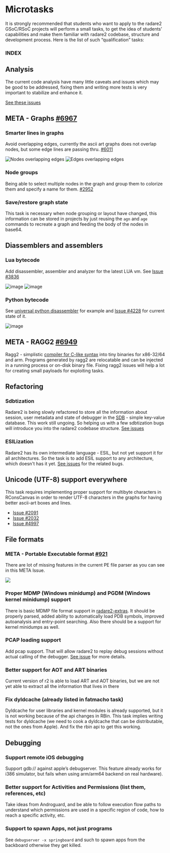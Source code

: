 # Microtasks

It is strongly recommended that students who want to apply to the radare2 GSoC/RSoC projects will perform a small tasks, to get the idea of students’ capabilities and make them familiar with radare2 codebase, structure and development process. Here is the list of such “qualification” tasks:

### INDEX

## Analysis

The current code analysis have many little caveats and issues which may be good to be addressed, fixing them and writing more tests is very important to stabilize and enhance it.

[See these issues](https://github.com/radare/radare2/issues?q=is%3Aissue+is%3Aopen+label%3Aanal)

## META - Graphs [#6967](https://github.com/radare/radare2/issues/6967)

### Smarter lines in graphs 

Avoid overlapping edges, currently the ascii art graphs does not overlap nodes, but some edge lines are passing thru. [#6011](https://github.com/radare/radare2/issues/6011)

![Nodes overlapping edges](https://cloud.githubusercontent.com/assets/10424605/19608188/36215ed8-97d8-11e6-8a7f-df3aef804454.png)
![Edges overlapping edges](https://cloud.githubusercontent.com/assets/10424605/19608195/3b7f4e1c-97d8-11e6-81ed-a6b515b1c7d9.png)

### Node groups

Being able to select multiple nodes in the graph and group them to colorize them and specify a name for them. [#2952](https://github.com/radare/radare2/issues/2952)

### Save/restore graph state

This task is necessary when node grouping or layout have changed, this information can be stored in projects by just reusing the `agn` and `age` commands to recreate a graph and feeding the body of the nodes in base64. 

## Diassemblers and assemblers
### Lua bytecode

Add disassembler, assembler and analyzer for the latest LUA vm. See [Issue #3836](https://github.com/radare/radare2/issues/3836)

![image](https://cloud.githubusercontent.com/assets/1408600/23942585/0d771cfa-096d-11e7-944f-c0323b0d918c.png)
![image](https://cloud.githubusercontent.com/assets/1408600/23942598/1bd53a0c-096d-11e7-80be-c7102085b091.png)


### Python bytecode
See [universal python disassembler](https://github.com/evanw/unwind) for example and [Issue #4228](https://github.com/radare/radare2/issues/4228) for current state of it.

![image](https://image.slidesharecdn.com/tailbytespygotham-140819135745-phpapp02/95/tco-in-python-via-bytecode-manipulation-7-638.jpg)

## META - RAGG2 [#6949](https://github.com/radare/radare2/issues/6949)

Ragg2 - simplistic [compiler for C-like syntax](http://radare.today/posts/payloads-in-c/) into tiny binaries for x86-32/64 and arm. Programs generated by ragg2 are relocatable and can be injected in a running process or on-disk binary file. Fixing  ragg2 issues will help a lot for creating small payloads for exploiting tasks.

## Refactoring
### Sdbtization
Radare2 is being slowly refactored to store all the information about session, user metadata and state of debugger in the [SDB](https://github.com/radare/sdb) - simple key-value database. This work still ungoing. So helping us with a few sdbtization bugs will introduce you into the radare2 codebase structure.
[See issues](https://github.com/radare/radare2/issues?q=is%3Aopen+is%3Aissue+label%3Asdbtization)

### ESILization
Radare2 has its own intermediate language - ESIL, but not yet support it for all architectures. So
the task is to add ESIL support to any architecture, which doesn't has it yet.
[See issues](https://github.com/radare/radare2/issues?utf8=%E2%9C%93&q=is%3Aissue%20is%3Aopen%20label%3Aesil) for the related bugs.

## Unicode (UTF-8) support everywhere

This task requires implementing proper support for multibyte characters in RConsCanvas in order to render UTF-8 characters in the graphs for having better ascii-art boxes and lines.

- [Issue #2091](https://github.com/radare/radare2/issues/2091)
- [Issue #2032](https://github.com/radare/radare2/issues/2032)
- [Issue #4997](https://github.com/radare/radare2/issues/4997)

## File formats
### META - Portable Executable format [#921](https://github.com/radare/radare2/issues/6921)
There are lot of missing features in the current PE file parser as you can see in this META Issue.

![](https://image.slidesharecdn.com/44con2013workshop-exploringtheportableexecutableformat-130916113833-phpapp01/95/exploring-the-portable-executable-format-18-638.jpg)

### Proper MDMP (Windows minidump) and PGDM (Windows kernel minidump) support
There is basic MDMP file format support in [radare2-extras](https://github.com/radare/radare2-extras/tree/master/libr/bin/format/mdmp). It should be properly parsed, added ability to automatically load PDB symbols, improved autoanalysis and entry-point searching. Also
there should be a support for kernel minidumps as well.

### PCAP loading support
Add pcap support. That will allow radare2 to replay debug sessions without actual calling of the debugger. [See issue](https://github.com/radare/radare2/issues/3574) for more details.

### Better support for AOT and ART binaries

Current version of r2 is able to load ART and AOT binaries, but we are not yet able to extract all the information that lives in there

### Fix dyldcache (already listed in fatmacho task)

Dyldcache for user libraries and kernel modules is already supported, but it is not working because of the api changes in RBin. This task implies writing tests for dyldcache (we need to cook a dyldcache that can be distributable, not the ones from Apple). And fix the rbin api to get this working.

## Debugging
### Support remote iOS debugging

Support gdb:// against apple’s debugserver. This feature already works for i386 simulator, but fails when using arm/arm64 backend on real hardware).

### Better support for Activities and Permissions (list them, references, etc)

Take ideas from Androguard, and be able to follow execution flow paths to understand which permissions are used in a specific region of code, how to reach a specific activity, etc.


### Support to spawn Apps, not just programs
See `debugserver -x springboard` and such to spawn apps from the backboard otherwise they get killed.


